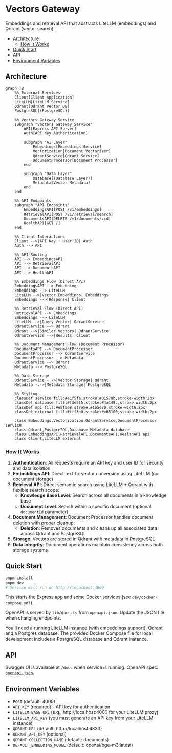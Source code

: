 # Vectors Gateway <!-- omit in toc -->

Embeddings and retrieval API that abstracts LiteLLM (embeddings) and Qdrant (vector search).

- [Architecture](#architecture)
  - [How It Works](#how-it-works)
- [Quick Start](#quick-start)
- [API](#api)
- [Environment Variables](#environment-variables)

## Architecture

```mermaid
graph TB
    %% External Services
    Client[Client Application]
    LiteLLM[LiteLLM Service]
    Qdrant[Qdrant Vector DB]
    PostgreSQL[(PostgreSQL)]
    
    %% Vectors Gateway Service
    subgraph "Vectors Gateway Service"
        API[Express API Server]
        Auth[API Key Authentication]
        
        subgraph "AI Layer"
            Embeddings[Embeddings Service]
            Vectorization[Document Vectorizer]
            QdrantService[Qdrant Service]
            DocumentProcessor[Document Processor]
        end
        
        subgraph "Data Layer"
            Database[(Database Layer)]
            Metadata[Vector Metadata]
        end
    end
    
    %% API Endpoints
    subgraph "API Endpoints"
        EmbeddingsAPI[POST /v1/embeddings]
        RetrievalAPI[POST /v1/retrieval/search]
        DocumentsAPI[DELETE /v1/documents/:id]
        HealthAPI[GET /]
    end
    
    %% Client Interactions
    Client -->|API Key + User ID| Auth
    Auth --> API
    
    %% API Routing
    API --> EmbeddingsAPI
    API --> RetrievalAPI
    API --> DocumentsAPI
    API --> HealthAPI
    
    %% Embeddings Flow (Direct API)
    EmbeddingsAPI --> Embeddings
    Embeddings --> LiteLLM
    LiteLLM -->|Vector Embeddings| Embeddings
    Embeddings -->|Response| Client
    
    %% Retrieval Flow (Direct API)
    RetrievalAPI --> Embeddings
    Embeddings --> LiteLLM
    LiteLLM -->|Query Vector| QdrantService
    QdrantService --> Qdrant
    Qdrant -->|Similar Vectors| QdrantService
    QdrantService -->|Results| Client
    
    %% Document Management Flow (Document Processor)
    DocumentsAPI --> DocumentProcessor
    DocumentProcessor --> QdrantService
    DocumentProcessor --> Metadata
    QdrantService --> Qdrant
    Metadata --> PostgreSQL
    
    %% Data Storage
    QdrantService -.->|Vector Storage| Qdrant
    Metadata -.->|Metadata Storage| PostgreSQL
    
    %% Styling
    classDef service fill:#e1f5fe,stroke:#01579b,stroke-width:2px
    classDef database fill:#f3e5f5,stroke:#4a148c,stroke-width:2px
    classDef api fill:#e8f5e8,stroke:#1b5e20,stroke-width:2px
    classDef external fill:#fff3e0,stroke:#e65100,stroke-width:2px
    
    class Embeddings,Vectorization,QdrantService,DocumentProcessor service
    class Qdrant,PostgreSQL,Database,Metadata database
    class EmbeddingsAPI,RetrievalAPI,DocumentsAPI,HealthAPI api
    class Client,LiteLLM external
```

### How It Works

1. **Authentication**: All requests require an API key and user ID for security and data isolation
2. **Embeddings API**: Direct text-to-vector conversion using LiteLLM (no document storage)
3. **Retrieval API**: Direct semantic search using LiteLLM + Qdrant with flexible search scope:
   - **Knowledge Base Level**: Search across all documents in a knowledge base
   - **Document Level**: Search within a specific document (optional `documentId` parameter)
4. **Document Management**: Document Processor handles document deletion with proper cleanup:
   - **Deletion**: Removes documents and cleans up all associated data across Qdrant and PostgreSQL
5. **Storage**: Vectors are stored in Qdrant with metadata in PostgreSQL
6. **Data Integrity**: Document operations maintain consistency across both storage systems

## Quick Start

```bash
pnpm install
pnpm dev
# Service will run on http://localhost:4000
```

This starts the Express app and some Docker services (see `dev/docker-compose.yml`).

OpenAPI is served by `lib/docs.ts` from `openapi.json`. Update the JSON file when changing endpoints.

You'll need a running LiteLLM instance (with embeddings support), Qdrant and a Postgres database. The provided Docker Compose file for local development includes a PostgreSQL database and Qdrant instance.

## API

Swagger UI is available at `/docs` when service is running. OpenAPI spec: [`openapi.json`](./openapi.json).

## Environment Variables

- `PORT` (default: 4000)
- `API_KEY` (required) - API key for authentication
- `LITELLM_BASE_URL` (e.g., http://localhost:4000 for your LiteLLM proxy)
- `LITELLM_API_KEY` (you must generate an API key from your LiteLLM instance)
- `QDRANT_URL` (default: http://localhost:6333)
- `QDRANT_API_KEY` (optional)
- `QDRANT_COLLECTION_NAME` (default: documents)
- `DEFAULT_EMBEDDING_MODEL` (default: openai/bge-m3:latest)
